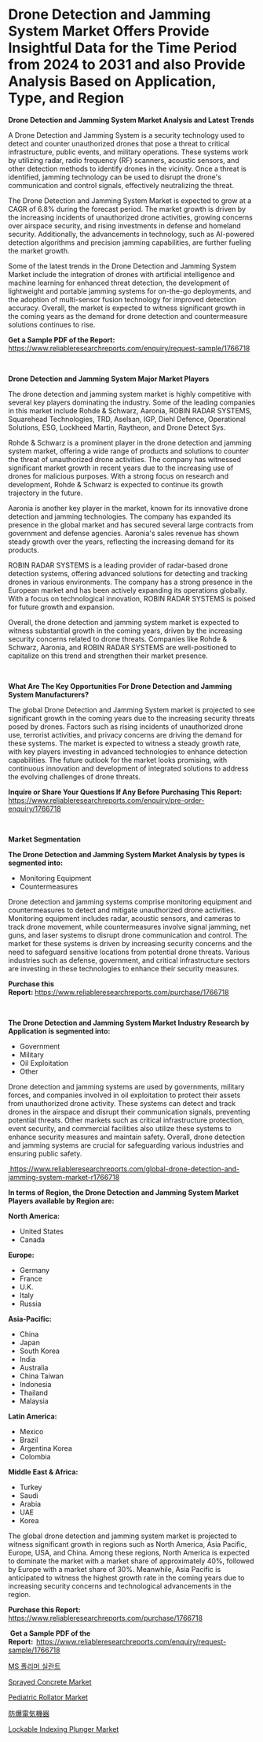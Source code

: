 <p><h1>Drone Detection and Jamming System Market Offers Provide Insightful Data for the Time Period from 2024 to 2031 and also Provide Analysis Based on Application, Type, and Region</h1></p><p><strong>Drone Detection and Jamming System Market Analysis and Latest Trends</strong></p>
<p><p>A Drone Detection and Jamming System is a security technology used to detect and counter unauthorized drones that pose a threat to critical infrastructure, public events, and military operations. These systems work by utilizing radar, radio frequency (RF) scanners, acoustic sensors, and other detection methods to identify drones in the vicinity. Once a threat is identified, jamming technology can be used to disrupt the drone's communication and control signals, effectively neutralizing the threat.</p><p>The Drone Detection and Jamming System Market is expected to grow at a CAGR of 6.8% during the forecast period. The market growth is driven by the increasing incidents of unauthorized drone activities, growing concerns over airspace security, and rising investments in defense and homeland security. Additionally, the advancements in technology, such as AI-powered detection algorithms and precision jamming capabilities, are further fueling the market growth.</p><p>Some of the latest trends in the Drone Detection and Jamming System Market include the integration of drones with artificial intelligence and machine learning for enhanced threat detection, the development of lightweight and portable jamming systems for on-the-go deployments, and the adoption of multi-sensor fusion technology for improved detection accuracy. Overall, the market is expected to witness significant growth in the coming years as the demand for drone detection and countermeasure solutions continues to rise.</p></p>
<p><strong>Get a Sample PDF of the Report:&nbsp;</strong> <a href="https://www.reliableresearchreports.com/enquiry/request-sample/1766718">https://www.reliableresearchreports.com/enquiry/request-sample/1766718</a></p>
<p>&nbsp;</p>
<p><strong>Drone Detection and Jamming System Major Market Players</strong></p>
<p><p>The drone detection and jamming system market is highly competitive with several key players dominating the industry. Some of the leading companies in this market include Rohde & Schwarz, Aaronia, ROBIN RADAR SYSTEMS, Squarehead Technologies, TRD, Aselsan, IGP, Diehl Defence, Operational Solutions, ESG, Lockheed Martin, Raytheon, and Drone Detect Sys.</p><p>Rohde & Schwarz is a prominent player in the drone detection and jamming system market, offering a wide range of products and solutions to counter the threat of unauthorized drone activities. The company has witnessed significant market growth in recent years due to the increasing use of drones for malicious purposes. With a strong focus on research and development, Rohde & Schwarz is expected to continue its growth trajectory in the future.</p><p>Aaronia is another key player in the market, known for its innovative drone detection and jamming technologies. The company has expanded its presence in the global market and has secured several large contracts from government and defense agencies. Aaronia's sales revenue has shown steady growth over the years, reflecting the increasing demand for its products.</p><p>ROBIN RADAR SYSTEMS is a leading provider of radar-based drone detection systems, offering advanced solutions for detecting and tracking drones in various environments. The company has a strong presence in the European market and has been actively expanding its operations globally. With a focus on technological innovation, ROBIN RADAR SYSTEMS is poised for future growth and expansion.</p><p>Overall, the drone detection and jamming system market is expected to witness substantial growth in the coming years, driven by the increasing security concerns related to drone threats. Companies like Rohde & Schwarz, Aaronia, and ROBIN RADAR SYSTEMS are well-positioned to capitalize on this trend and strengthen their market presence.</p></p>
<p>&nbsp;</p>
<p><strong>What Are The Key Opportunities For Drone Detection and Jamming System Manufacturers?</strong></p>
<p><p>The global Drone Detection and Jamming System market is projected to see significant growth in the coming years due to the increasing security threats posed by drones. Factors such as rising incidents of unauthorized drone use, terrorist activities, and privacy concerns are driving the demand for these systems. The market is expected to witness a steady growth rate, with key players investing in advanced technologies to enhance detection capabilities. The future outlook for the market looks promising, with continuous innovation and development of integrated solutions to address the evolving challenges of drone threats.</p></p>
<p><strong>Inquire or Share Your Questions If Any Before Purchasing This Report:</strong> <a href="https://www.reliableresearchreports.com/enquiry/pre-order-enquiry/1766718">https://www.reliableresearchreports.com/enquiry/pre-order-enquiry/1766718</a></p>
<p>&nbsp;</p>
<p><strong>Market Segmentation</strong></p>
<p><strong>The Drone Detection and Jamming System Market Analysis by types is segmented into:</strong></p>
<p><ul><li>Monitoring Equipment</li><li>Countermeasures</li></ul></p>
<p><p>Drone detection and jamming systems comprise monitoring equipment and countermeasures to detect and mitigate unauthorized drone activities. Monitoring equipment includes radar, acoustic sensors, and cameras to track drone movement, while countermeasures involve signal jamming, net guns, and laser systems to disrupt drone communication and control. The market for these systems is driven by increasing security concerns and the need to safeguard sensitive locations from potential drone threats. Various industries such as defense, government, and critical infrastructure sectors are investing in these technologies to enhance their security measures.</p></p>
<p><strong>Purchase this Report:&nbsp;</strong><a href="https://www.reliableresearchreports.com/purchase/1766718">https://www.reliableresearchreports.com/purchase/1766718</a></p>
<p>&nbsp;</p>
<p><strong>The Drone Detection and Jamming System Market Industry Research by Application is segmented into:</strong></p>
<p><ul><li>Government</li><li>Military</li><li>Oil Exploitation</li><li>Other</li></ul></p>
<p><p>Drone detection and jamming systems are used by governments, military forces, and companies involved in oil exploitation to protect their assets from unauthorized drone activity. These systems can detect and track drones in the airspace and disrupt their communication signals, preventing potential threats. Other markets such as critical infrastructure protection, event security, and commercial facilities also utilize these systems to enhance security measures and maintain safety. Overall, drone detection and jamming systems are crucial for safeguarding various industries and ensuring public safety.</p></p>
<p><a href="https://www.reliableresearchreports.com/global-drone-detection-and-jamming-system-market-r1766718">&nbsp;https://www.reliableresearchreports.com/global-drone-detection-and-jamming-system-market-r1766718</a></p>
<p><strong>In terms of Region, the Drone Detection and Jamming System Market Players available by Region are:</strong></p>
<p>
    <p> <strong> North America: </strong>
        <ul>
            <li>United States</li>
            <li>Canada</li>
        </ul>
        </p> 
    <p> <strong> Europe: </strong>
        <ul>
            <li>Germany</li>
            <li>France</li>
            <li>U.K.</li>
            <li>Italy</li>
            <li>Russia</li>
        </ul>
        </p> 
    <p> <strong> Asia-Pacific: </strong>
        <ul>
            <li>China</li>
            <li>Japan</li>
            <li>South Korea</li>
            <li>India</li>
            <li>Australia</li>
            <li>China Taiwan</li>
            <li>Indonesia</li>
            <li>Thailand</li>
            <li>Malaysia</li>
        </ul>
        </p> 
    <p> <strong> Latin America: </strong>
        <ul>
            <li>Mexico</li>
            <li>Brazil</li>
            <li>Argentina Korea</li>
            <li>Colombia</li>
        </ul>
        </p> 
    <p> <strong> Middle East & Africa: </strong>
        <ul>
            <li>Turkey</li>
            <li>Saudi</li>
            <li>Arabia</li>
            <li>UAE</li>
            <li>Korea</li>
        </ul>
    </p>
    </p>
<p><p>The global drone detection and jamming system market is projected to witness significant growth in regions such as North America, Asia Pacific, Europe, USA, and China. Among these regions, North America is expected to dominate the market with a market share of approximately 40%, followed by Europe with a market share of 30%. Meanwhile, Asia Pacific is anticipated to witness the highest growth rate in the coming years due to increasing security concerns and technological advancements in the region.</p></p>
<p><strong>Purchase this Report: </strong><a href="https://www.reliableresearchreports.com/purchase/1766718">https://www.reliableresearchreports.com/purchase/1766718</a></p>
<p>&nbsp;<strong>Get a Sample PDF of the Report:&nbsp;&nbsp;</strong><a href="https://www.reliableresearchreports.com/enquiry/request-sample/1766718">https://www.reliableresearchreports.com/enquiry/request-sample/1766718</a></p>
<p><strong></strong></p>
<p><p><a href="https://github.com/khytkeqagplkzqvh/Market-Research-Report-List-1/blob/main/234241237831.md">MS 폴리머 실란트</a></p><p><a href="https://www.linkedin.com/pulse/sprayed-concrete-market-insights-players-forecast-till-2031-qckxc?trackingId=oz3jYCb%2Fe%2FCZgoLVbaj1RQ%3D%3D">Sprayed Concrete Market</a></p><p><a href="https://medium.com/@arnstrada78546/pediatric-rollator-market-trends-forecast-and-competitive-analysis-to-2031-bf6f0d990e86">Pediatric Rollator Market</a></p><p><a href="https://github.com/AaronVargas43/Market-Research-Report-List-1/blob/main/603317739924.md">防爆電気機器</a></p><p><a href="https://github.com/fiixsa/Market-Research-Report-List-2/blob/main/lockable-indexing-plunger-market.md">Lockable Indexing Plunger Market</a></p></p>